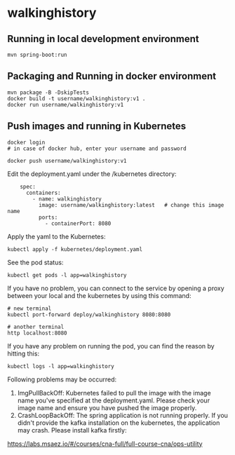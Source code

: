 # walkinghistory

## Running in local development environment

```
mvn spring-boot:run
```

## Packaging and Running in docker environment

```
mvn package -B -DskipTests
docker build -t username/walkinghistory:v1 .
docker run username/walkinghistory:v1
```

## Push images and running in Kubernetes

```
docker login 
# in case of docker hub, enter your username and password

docker push username/walkinghistory:v1
```

Edit the deployment.yaml under the /kubernetes directory:
```
    spec:
      containers:
        - name: walkinghistory
          image: username/walkinghistory:latest   # change this image name
          ports:
            - containerPort: 8080

```

Apply the yaml to the Kubernetes:
```
kubectl apply -f kubernetes/deployment.yaml
```

See the pod status:
```
kubectl get pods -l app=walkinghistory
```

If you have no problem, you can connect to the service by opening a proxy between your local and the kubernetes by using this command:
```
# new terminal
kubectl port-forward deploy/walkinghistory 8080:8080

# another terminal
http localhost:8080
```

If you have any problem on running the pod, you can find the reason by hitting this:
```
kubectl logs -l app=walkinghistory
```

Following problems may be occurred:

1. ImgPullBackOff:  Kubernetes failed to pull the image with the image name you've specified at the deployment.yaml. Please check your image name and ensure you have pushed the image properly.
1. CrashLoopBackOff: The spring application is not running properly. If you didn't provide the kafka installation on the kubernetes, the application may crash. Please install kafka firstly:

https://labs.msaez.io/#/courses/cna-full/full-course-cna/ops-utility

